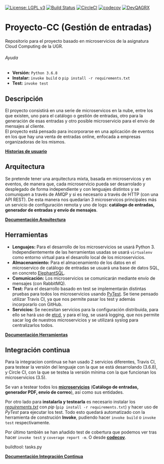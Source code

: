 [![License: LGPL v3](https://img.shields.io/badge/License-LGPL%20v3-blue.svg)](https://www.gnu.org/licenses/lgpl-3.0)
[![Build Status](https://travis-ci.com/iMiguel10/Proyecto-CC.svg?branch=master)](https://travis-ci.com/iMiguel10/Proyecto-CC)
[![CircleCI](https://circleci.com/gh/iMiguel10/Proyecto-CC.svg?style=svg)](https://circleci.com/gh/iMiguel10/Proyecto-CC) [![codecov](https://codecov.io/gh/iMiguel10/Proyecto-CC/branch/master/graph/badge.svg)](https://codecov.io/gh/iMiguel10/Proyecto-CC)  [![DevQAGRX](https://img.shields.io/badge/DevQAGRX-blueviolet?style=svg&logo=Git)](https://github.com/JJ/curso-tdd)
# Proyecto-CC (Gestión de entradas)

Repositorio para el proyecto basado en microservicios de la asignatura Cloud Computing de la UGR.

###### Ayuda

- **Versión:** `Python 3.6.8`
- **Instalar:** `invoke build` o `pip install -r requirements.txt`
- **Test:** `invoke test`
<!-- - **Ejecutar:** -->

## Descripción

El proyecto consistirá en una serie de microservicos en la nube, entre los que existen, uno para el catálogo o gestión de entradas, otro para la generación de esas entradas y otro posible microservicio para el envio de mensajes al cliente.  
El proyecto está pensado para incorporarse en una aplicación de eventos en los que hay una venta de entradas online, enfocada a empresas organizadoras de los mismos.

[**Historias de usuario**](https://github.com/iMiguel10/Proyecto-CC/blob/master/doc/historias-usuario.md)

## Arquitectura

Se pretende tener una arquitectura mixta, basada en microservicos y en eventos, de manera que, cada microservicio pueda ser desarrolado y desplegado de forma independiente y con lenguajes distintos y se comuniquen a través de AMQP y si es necesario a través de HTTP (con una API REST). De esta manera nos quedarían 3 microservicos principales más un servicio de configuración remota y uno de logs: **catálogo de entradas, generador de entradas y envío de mensajes**.

[**Documentación Arquitectura**](https://github.com/iMiguel10/Proyecto-CC/blob/master/doc/arquitectura.md)

## Herramientas

* **Lenguajes:** Para el desarrollo de los microservicios se usará Python 3. Independientemente de las herramientas usadas se usará `virtualenv` como entorno virtual para el desarollo local de los microservicios.
* **Almacenamiento:** Para el almacenamiento de los datos en el microservico de catálogo de entradas se usuará una base de datos SQL, en concreto [ElephantSQL](https://www.elephantsql.com/).
* **Comunicación:** Los microservicios se comunicarán mediante envío de mensajes (con RabbitMQ).
* **Test:** Para el desarrollo basado en test se implementarán distintas pruebas para todos los microservicios usando [PyTest](https://docs.pytest.org/en/latest/). Se tiene pensado utilizar Travis CI, ya que nos permite pasar los test y además incorporarlo con GitHub.
* **Servicios:** Se necesitan servicios para la configuración distribuida, para ello se hará uso de [etcd](https://etcd.io/), y para el log, se usará logging, que nos permite sacar log de nuestros microservicios y se utilizará syslog para centralizarlos todos.

[**Documentación Herramientas**](https://github.com/iMiguel10/Proyecto-CC/blob/master/doc/herramientas.md)

## Integración continua

Para la integracion continua se han usado 2 servicios diferentes, Travis CI, para testear la versión del lenguaje con la que se está desarrolando (3.6.8), y Circle CI, con la que se testea la versión mínima con la que funcionan los microservicios (3.5).

Se van a testear todos los [**microservicios**](https://github.com/iMiguel10/Proyecto-CC/tree/master/src) (**Catálogo de entradas, generador PDF, envio de correo**), así como sus entidades.

Por otro lado para **instalarla y testearla** es necesario instalar los [*requirements.txt*](https://github.com/iMiguel10/Proyecto-CC/blob/master/requirements.txt) con *pip* (`pip install -r requirements.txt`) y hacer uso de *PyTest* para ejecutar los test. Todo esto quedará automatizado con la herramienta de construción **Invoke**, pudiendo hacer `invoke build` o `invoke test` respectivamente.

Por último también se han añadido test de cobertura que podemos ver tras hacer `invoke test` y `coverage report -m`. O desde [**codecov**](https://codecov.io/gh/iMiguel10/Proyecto-CC).

buildtool: tasks.py

[**Documentación Integración Continua**](https://github.com/iMiguel10/Proyecto-CC/blob/master/doc/integracion-continua.md)
